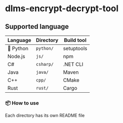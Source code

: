 # dlms-encrypt-decrypt-tool

## Supported language

|  Language  | Directory |   Build tool   |
|------------|-----------|----------------|
|🐍 Python   | `python/` | setuptools     |
| Node.js    | `js/`     | npm            |
| C#         | `csharp/` | .NET CLI       |
| Java       | `java/`   | Maven          |
| C++        | `cpp/`    | CMake          |
| Rust       | `rust/`   | Cargo          |

### 📦 How to use

Each directory has its own README file
